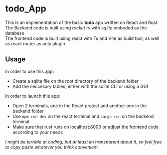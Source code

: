 # todo_App

This is an implementation of the basic **todo** app written on React and Rust  
The Backend code is built using *rocket* rs with *sqlite* embeded as the database  
The frontend code is built using react with Ts and Vite as build tool, as well as react router as only plugin  

## Usage
In order to use this app:
  - Create a sqlite file on the root directory of the backend folder
  - Add the neccesary tables, either with the sqlite CLI or using a GUI     

In order to launch this app:
  - Open 2 terminals, one in the React project and another one in the backend folder
  - Use `npm run dev` on the react terminal and `cargo run` on the backend terminal
  - Make sure that rust runs on localhost:8000 or adjust the frontend code according to your needs

*I might be terrible at coding, but at least im transparent about it, so feel free to copy paste whatever you think convenient*
